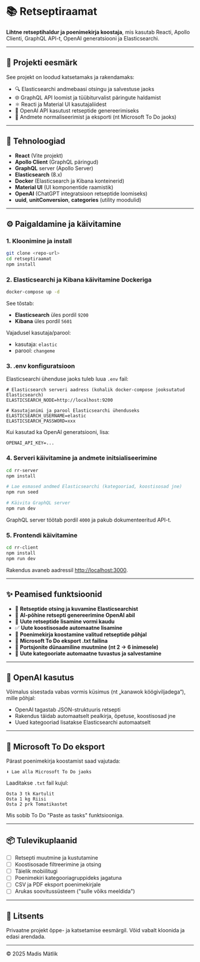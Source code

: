 # 📚 Retseptiraamat

**Lihtne retseptihaldur ja poenimekirja koostaja**, mis kasutab Reacti, Apollo Clienti, GraphQL API-t, OpenAI generatsiooni ja Elasticsearchi.

---

## 🚀 Projekti eesmärk

See projekt on loodud katsetamaks ja rakendamaks:

* 🔍 Elasticsearchi andmebaasi otsingu ja salvestuse jaoks
* 🌐 GraphQL API loomist ja tüübiturvalist päringute haldamist
* ⚛️ Reacti ja Material UI kasutajaliidest
* 🤖 OpenAI API kasutust retseptide genereerimiseks
* 🧠 Andmete normaliseerimist ja eksporti (nt Microsoft To Do jaoks)

---

## 🧱 Tehnoloogiad

* **React** (Vite projekt)
* **Apollo Client** (GraphQL päringud)
* **GraphQL** server (Apollo Server)
* **Elasticsearch** (8.x)
* **Docker** (Elasticsearch ja Kibana konteinerid)
* **Material UI** (UI komponentide raamistik)
* **OpenAI** (ChatGPT integratsioon retseptide loomiseks)
* **uuid**, **unitConversion**, **categories** (utility moodulid)

---

## ⚙️ Paigaldamine ja käivitamine

### 1. Kloonimine ja install

```bash
git clone <repo-url>
cd retseptiraamat
npm install
```

### 2. Elasticsearchi ja Kibana käivitamine Dockeriga

```bash
docker-compose up -d
```

See tõstab:

* **Elasticsearch** üles pordil `9200`
* **Kibana** üles pordil `5601`

Vajadusel kasutaja/parool:

* kasutaja: `elastic`
* parool: `changeme`

### 3. .env konfiguratsioon

Elasticsearchi ühenduse jaoks tuleb luua `.env` fail:

```
# Elasticsearch serveri aadress (kohalik docker-compose jooksutatud Elasticsearch)
ELASTICSEARCH_NODE=http://localhost:9200

# Kasutajanimi ja parool Elasticsearchi ühenduseks
ELASTICSEARCH_USERNAME=elastic
ELASTICSEARCH_PASSWORD=xxx
```

Kui kasutad ka OpenAI generatsiooni, lisa:

```
OPENAI_API_KEY=...
```

### 4. Serveri käivitamine ja andmete initsialiseerimine

```bash
cd rr-server
npm install

# Lae esmased andmed Elasticsearchi (kategooriad, koostisosad jne)
npm run seed

# Käivita GraphQL server
npm run dev
```

GraphQL server töötab pordil `4000` ja pakub dokumenteeritud API-t.

### 5. Frontendi käivitamine

```bash
cd rr-client
npm install
npm run dev
```

Rakendus avaneb aadressil [http://localhost:3000](http://localhost:3000).

---

## ✨ Peamised funktsioonid

* 🔎 **Retseptide otsing ja kuvamine Elasticsearchist**
* 🤖 **AI-põhine retsepti genereerimine OpenAI abil**
* 📝 **Uute retseptide lisamine vormi kaudu**
* ✅ **Uute koostisosade automaatne lisamine**
* 🛒 **Poenimekirja koostamine valitud retseptide põhjal**
* 📄 **Microsoft To Do eksport .txt failina**
* 🔄 **Portsjonite dünaamiline muutmine (nt 2 → 6 inimesele)**
* 🧠 **Uute kategooriate automaatne tuvastus ja salvestamine**

---

## 🧠 OpenAI kasutus

Võimalus sisestada vabas vormis küsimus (nt „kanawok köögiviljadega“), mille põhjal:

* OpenAI tagastab JSON-struktuuris retsepti
* Rakendus täidab automaatselt pealkirja, õpetuse, koostisosad jne
* Uued kategooriad lisatakse Elasticsearchi automaatselt

---

## 🧾 Microsoft To Do eksport

Pärast poenimekirja koostamist saad vajutada:

```
⬇️ Lae alla Microsoft To Do jaoks
```

Laaditakse `.txt` fail kujul:

```
Osta 3 tk Kartulit
Osta 1 kg Riisi
Osta 2 prk Tomatikastet
```

Mis sobib To Do "Paste as tasks" funktsiooniga.

---

## 📦 Tulevikuplaanid

* [ ] Retsepti muutmine ja kustutamine
* [ ] Koostisosade filtreerimine ja otsing
* [ ] Täielik mobiilitugi
* [ ] Poenimekiri kategooriagruppideks jagatuna
* [ ] CSV ja PDF eksport poenimekirjale
* [ ] Arukas soovitussüsteem ("sulle võiks meeldida")

---

## 📜 Litsents

Privaatne projekt õppe- ja katsetamise eesmärgil.
Võid vabalt kloonida ja edasi arendada.

---

© 2025 Madis Mätlik

